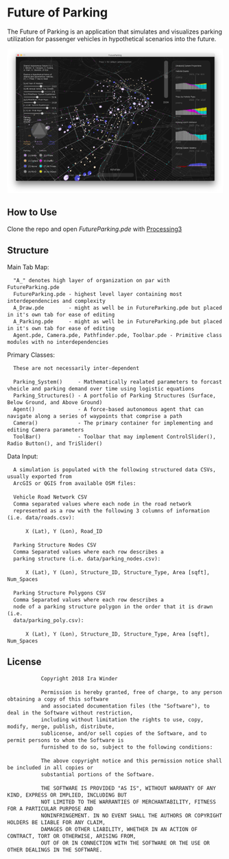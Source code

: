 # Future of Parking
The Future of Parking is an application that simulates and visualizes parking utilization for passenger vehicles in hypothetical scenarios into the future.

![Future of Parking Simulation by Ira Winder](screenshots/Screen%20Shot%202018-03-04%20at%2011.27.07%20PM.png?raw=true "Future of Parking Simulation by Ira Winder")

## How to Use

Clone the repo and open *FutureParking.pde* with [Processing3](https://processing.org/download/)

## Structure

Main Tab Map:

      "A_" denotes high layer of organization on par with FutureParking.pde
      FutureParking.pde - highest level layer containing most interdependencies and complexity
      A_Draw.pde        - might as well be in FutureParking.pde but placed in it's own tab for ease of editing
      A_Parking.pde     - might as well be in FutureParking.pde but placed in it's own tab for ease of editing
      Agent.pde, Camera.pde, Pathfinder.pde, Toolbar.pde - Primitive class modules with no interdependencies

Primary Classes:

      These are not necessarily inter-dependent

      Parking_System()     - Mathematically realated parameters to forcast vheicle and parking demand over time using logistic equations   
      Parking_Structures() - A portfolio of Parking Structures (Surface, Below Ground, and Above Ground)
      Agent()              - A force-based autonomous agent that can navigate along a series of waypoints that comprise a path
      Camera()             - The primary container for implementing and editing Camera parameters
      ToolBar()            - Toolbar that may implement ControlSlider(), Radio Button(), and TriSlider()

Data Input:
      
      A simulation is populated with the following structured data CSVs, usually exported from
      ArcGIS or QGIS from available OSM files:

      Vehicle Road Network CSV
      Comma separated values where each node in the road network 
      represented as a row with the following 3 columns of information (i.e. data/roads.csv):
        
          X (Lat), Y (Lon), Road_ID

      Parking Structure Nodes CSV
      Comma Separated values where each row describes a 
      parking structure (i.e. data/parking_nodes.csv):

          X (Lat), Y (Lon), Structure_ID, Structure_Type, Area [sqft], Num_Spaces

      Parking Structure Polygons CSV
      Comma Separated values where each row describes a 
      node of a parking structure polygon in the order that it is drawn (i.e. 
      data/parking_poly.csv):

          X (Lat), Y (Lon), Structure_ID, Structure_Type, Area [sqft], Num_Spaces

## License
  
               Copyright 2018 Ira Winder

               Permission is hereby granted, free of charge, to any person obtaining a copy of this software 
               and associated documentation files (the "Software"), to deal in the Software without restriction, 
               including without limitation the rights to use, copy, modify, merge, publish, distribute, 
               sublicense, and/or sell copies of the Software, and to permit persons to whom the Software is 
               furnished to do so, subject to the following conditions:

               The above copyright notice and this permission notice shall be included in all copies or 
               substantial portions of the Software.

               THE SOFTWARE IS PROVIDED "AS IS", WITHOUT WARRANTY OF ANY KIND, EXPRESS OR IMPLIED, INCLUDING BUT 
               NOT LIMITED TO THE WARRANTIES OF MERCHANTABILITY, FITNESS FOR A PARTICULAR PURPOSE AND 
               NONINFRINGEMENT. IN NO EVENT SHALL THE AUTHORS OR COPYRIGHT HOLDERS BE LIABLE FOR ANY CLAIM, 
               DAMAGES OR OTHER LIABILITY, WHETHER IN AN ACTION OF CONTRACT, TORT OR OTHERWISE, ARISING FROM, 
               OUT OF OR IN CONNECTION WITH THE SOFTWARE OR THE USE OR OTHER DEALINGS IN THE SOFTWARE.
 

